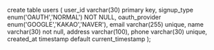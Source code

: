 create table users (
    user_id varchar(30) primary key,
    signup_type enum('OAUTH','NORMAL') NOT NULL,
    oauth_provider enum('GOOGLE','KAKAO','NAVER'),
    email varchar(255) unique,
    name varchar(30) not null,
    address varchar(100),
    phone varchar(30) unique,
    created_at timestamp default current_timestamp
    );

